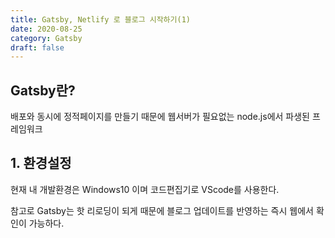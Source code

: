 ```yaml
---
title: Gatsby, Netlify 로 블로그 시작하기(1)
date: 2020-08-25
category: Gatsby
draft: false
---
```


## Gatsby란?

배포와 동시에 정적페이지를 만들기 때문에 웹서버가 필요없는 node.js에서 파생된 프레임워크

## 1. 환경설정

현재 내 개발환경은 Windows10 이며 코드편집기로 VScode를 사용한다.



참고로 Gatsby는 핫 리로딩이 되게 때문에 블로그 업데이트를 반영하는 즉시 웹에서 확인이 가능하다.